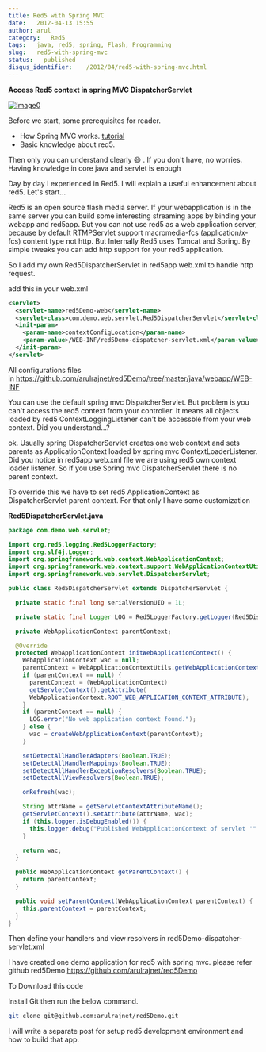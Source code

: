 ```yaml
---
title: Red5 with Spring MVC
date:   2012-04-13 15:55
author: arul
category:   Red5
tags:   java, red5, spring, Flash, Programming
slug:   red5-with-spring-mvc
status:   published
disqus_identifier:    /2012/04/red5-with-spring-mvc.html
---
```


**Access Red5 context in spring MVC DispatcherServlet**

[![image0](http://2.bp.blogspot.com/--6PGozKYyQY/T4ieL7Dv2KI/AAAAAAAAOjw/rUknwLPrOlY/s320/Untitled.png)](http://2.bp.blogspot.com/--6PGozKYyQY/T4ieL7Dv2KI/AAAAAAAAOjw/rUknwLPrOlY/s1600/Untitled.png)

Before we start, some prerequisites for reader.

-   How Spring MVC works.
    [tutorial](http://static.springsource.org/spring/docs/3.0.x/spring-framework-reference/html/mvc.html)
-   Basic knowledge about red5.

Then only you can understand clearly 😄 . If you don\'t have, no
worries. Having knowledge in core java and servlet is enough

Day by day I experienced in Red5. I will explain a useful enhancement
about red5. Let\'s start\...

Red5 is an open source flash media server. If your webapplication is in
the same server you can build some interesting streaming apps by binding
your webapp and red5app. But you can not use red5 as a web application
server, because by default RTMPServlet support macromedia-fcs
(application/x-fcs) content type not http. But Internally Red5 uses
Tomcat and Spring. By simple tweaks you can add http support for your
red5 application.

So I add my own Red5DispatcherServlet in red5app web.xml to handle http
request.

add this in your web.xml

``` xml
<servlet>
  <servlet-name>red5Demo-web</servlet-name>
  <servlet-class>com.demo.web.servlet.Red5DispatcherServlet</servlet-class>
  <init-param>
    <param-name>contextConfigLocation</param-name>
    <param-value>/WEB-INF/red5Demo-dispatcher-servlet.xml</param-value>
  </init-param>
</servlet>
```

All configurations files
in https://github.com/arulrajnet/red5Demo/tree/master/java/webapp/WEB-INF

You can use the default spring mvc DispatcherServlet. But problem is you
can\'t access the red5 context from your controller. It means all
objects loaded by red5 ContextLoggingListener can\'t be accessble from
your web context. Did you understand\...?

ok. Usually spring DispatcherServlet creates one web context and sets
parents as ApplicationContext loaded by spring mvc
ContextLoaderListener. Did you notice in red5app web.xml file we are
using red5 own context loader listener. So if you use Spring mvc
DispatcherServlet there is no parent context.

To override this we have to set red5 ApplicationContext as
DispatcherServlet parent context. For that only I have some
customization

**Red5DispatcherServlet.java**

``` java
package com.demo.web.servlet;

import org.red5.logging.Red5LoggerFactory;
import org.slf4j.Logger;
import org.springframework.web.context.WebApplicationContext;
import org.springframework.web.context.support.WebApplicationContextUtils;
import org.springframework.web.servlet.DispatcherServlet;

public class Red5DispatcherServlet extends DispatcherServlet {

  private static final long serialVersionUID = 1L;

  private static final Logger LOG = Red5LoggerFactory.getLogger(Red5DispatcherServlet.class, "red5Demo");

  private WebApplicationContext parentContext;

  @Override
  protected WebApplicationContext initWebApplicationContext() {
    WebApplicationContext wac = null;
    parentContext = WebApplicationContextUtils.getWebApplicationContext(getServletContext());
    if (parentContext == null) {
      parentContext = (WebApplicationContext)
      getServletContext().getAttribute(
      WebApplicationContext.ROOT_WEB_APPLICATION_CONTEXT_ATTRIBUTE);
    }
    if (parentContext == null) {
      LOG.error("No web application context found.");
    } else {
      wac = createWebApplicationContext(parentContext);
    }

    setDetectAllHandlerAdapters(Boolean.TRUE);
    setDetectAllHandlerMappings(Boolean.TRUE);
    setDetectAllHandlerExceptionResolvers(Boolean.TRUE);
    setDetectAllViewResolvers(Boolean.TRUE);

    onRefresh(wac);

    String attrName = getServletContextAttributeName();
    getServletContext().setAttribute(attrName, wac);
    if (this.logger.isDebugEnabled()) {
      this.logger.debug("Published WebApplicationContext of servlet '" + getServletName() + "' as ServletContext attribute with name [" + attrName + "]");
    }

    return wac;
  }

  public WebApplicationContext getParentContext() {
    return parentContext;
  }

  public void setParentContext(WebApplicationContext parentContext) {
    this.parentContext = parentContext;
  }
}
```

Then define your handlers and view resolvers in
red5Demo-dispatcher-servlet.xml

I have created one demo application for red5 with spring mvc. please
refer github red5Demo <https://github.com/arulrajnet/red5Demo>

To Download this code

Install Git then run the below command.

``` bash
git clone git@github.com:arulrajnet/red5Demo.git
```

I will write a separate post for setup red5 development environment and
how to build that app.
